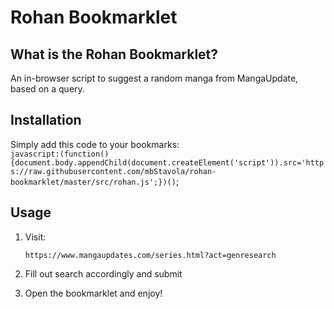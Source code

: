 Rohan Bookmarklet
=================

What is the Rohan Bookmarklet?
--------------------------

An in-browser script to suggest a random manga from MangaUpdate, based on a query.

Installation
------------
Simply add this code to your bookmarks:  
 `javascript:(function(){document.body.appendChild(document.createElement('script')).src='https://raw.githubusercontent.com/mbStavola/rohan-bookmarklet/master/src/rohan.js';})()`;

Usage
-----

 1. Visit:
        

        https://www.mangaupdates.com/series.html?act=genresearch
 

 2. Fill out search accordingly and submit
 

 3. Open the bookmarklet and enjoy!


